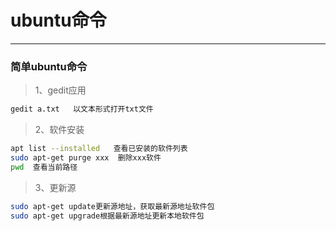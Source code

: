 # ubuntu命令
----

### 简单ubuntu命令
>1、gedit应用
```bash
gedit a.txt   以文本形式打开txt文件
```
>2、软件安装
```bash
apt list --installed   查看已安装的软件列表
sudo apt-get purge xxx  删除xxx软件
pwd  查看当前路径
```
>3、更新源
```bash
sudo apt-get update更新源地址，获取最新源地址软件包
sudo apt-get upgrade根据最新源地址更新本地软件包
```
